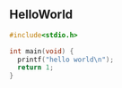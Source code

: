 ## HelloWorld

```c
#include<stdio.h>

int main(void) {
  printf("hello world\n");
  return 1;
}
```
